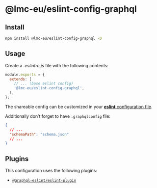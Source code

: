 # @lmc-eu/eslint-config-graphql

## Install

```bash
npm install @lmc-eu/eslint-config-graphql -D
```

## Usage

Create a _.eslintrc.js_ file with the following contents:

```js
module.exports = {
  extends: [
    // ... (base eslint config)
    '@lmc-eu/eslint-config-graphql',
  ],
};
```

The shareable config can be customized in your [**eslint** configuration file](https://eslint.org/docs/user-guide/configuring).

Additionally don’t forget to have `.graphqlconfig` file:

```json
{
  // ...
  "schemaPath": "schema.json"
  // ...
}
```

## Plugins

This configuration uses the following plugins:

- [`@graphql-eslint/eslint-plugin`](https://the-guild.dev/graphql/eslint/docs/getting-started)
